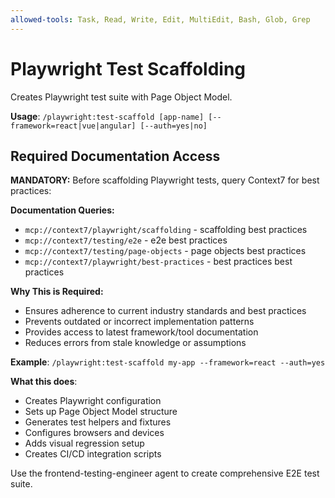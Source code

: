 ```yaml
---
allowed-tools: Task, Read, Write, Edit, MultiEdit, Bash, Glob, Grep
---
```


# Playwright Test Scaffolding

Creates Playwright test suite with Page Object Model.

**Usage**: `/playwright:test-scaffold [app-name] [--framework=react|vue|angular] [--auth=yes|no]`

## Required Documentation Access

**MANDATORY:** Before scaffolding Playwright tests, query Context7 for best practices:

**Documentation Queries:**
- `mcp://context7/playwright/scaffolding` - scaffolding best practices
- `mcp://context7/testing/e2e` - e2e best practices
- `mcp://context7/testing/page-objects` - page objects best practices
- `mcp://context7/playwright/best-practices` - best practices best practices

**Why This is Required:**
- Ensures adherence to current industry standards and best practices
- Prevents outdated or incorrect implementation patterns
- Provides access to latest framework/tool documentation
- Reduces errors from stale knowledge or assumptions


**Example**: `/playwright:test-scaffold my-app --framework=react --auth=yes`

**What this does**:
- Creates Playwright configuration
- Sets up Page Object Model structure
- Generates test helpers and fixtures
- Configures browsers and devices
- Adds visual regression setup
- Creates CI/CD integration scripts

Use the frontend-testing-engineer agent to create comprehensive E2E test suite.